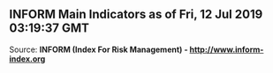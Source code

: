 ## INFORM Main Indicators as of Fri, 12 Jul 2019 03:19:37 GMT

Source: **INFORM (Index For Risk Management) - http://www.inform-index.org**